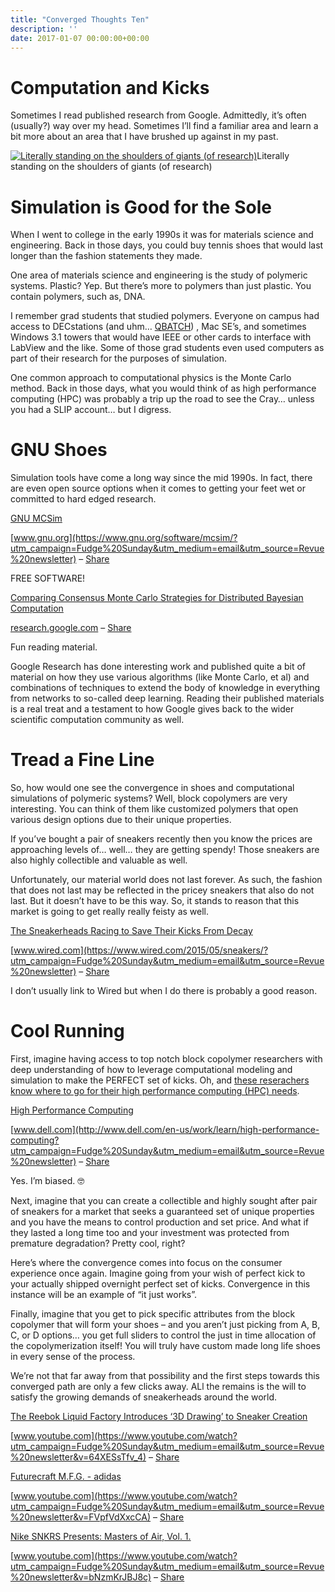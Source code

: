 ```yaml
---
title: "Converged Thoughts Ten"
description: ''
date: 2017-01-07 00:00:00+00:00
---
```


Computation and Kicks
=====================

Sometimes I read published research from Google. Admittedly, it’s often (usually?) way over my head. Sometimes I’ll find a familiar area and learn a bit more about an area that I have brushed up against in my past.


[![Literally standing on the shoulders of giants (of research)](https://cuthrell.com/favicon.png "Literally standing on the shoulders of giants (of research)")](https://cuthrell.com/favicon.png)Literally standing on the shoulders of giants (of research)

Simulation is Good for the Sole
===============================

When I went to college in the early 1990s it was for materials science and engineering. Back in those days, you could buy tennis shoes that would last longer than the fashion statements they made.

One area of materials science and engineering is the study of polymeric systems. Plastic? Yep. But there’s more to polymers than just plastic. You contain polymers, such as, DNA.

I remember grad students that studied polymers. Everyone on campus had access to DECstations (and uhm… [QBATCH](http://www.tworoads.net/~srp/batch/systems.html?utm_campaign=Fudge%20Sunday&utm_medium=email&utm_source=Revue%20newsletter#qbatch)) , Mac SE’s, and sometimes Windows 3.1 towers that would have IEEE or other cards to interface with LabView and the like. Some of those grad students even used computers as part of their research for the purposes of simulation.

One common approach to computational physics is the Monte Carlo method. Back in those days, what you would think of as high performance computing (HPC) was probably a trip up the road to see the Cray… unless you had a SLIP account… but I digress.

GNU Shoes
=========

Simulation tools have come a long way since the mid 1990s. In fact, there are even open source options when it comes to getting your feet wet or committed to hard edged research.

[GNU MCSim](https://www.gnu.org/software/mcsim/?utm_campaign=Fudge%20Sunday&utm_medium=email&utm_source=Revue%20newsletter)

[www.gnu.org](https://www.gnu.org/software/mcsim/?utm_campaign=Fudge%20Sunday&utm_medium=email&utm_source=Revue%20newsletter) – [Share](http://rev.vu/3RMwe?utm_campaign=Issue&utm_content=share&utm_medium=email&utm_source=Fudge+Sunday)

FREE SOFTWARE!

[Comparing Consensus Monte Carlo Strategies for Distributed Bayesian Computation](https://research.google.com/pubs/pub45739.html?utm_campaign=Fudge%20Sunday&utm_medium=email&utm_source=Revue%20newsletter)

[research.google.com](https://research.google.com/pubs/pub45739.html?utm_campaign=Fudge%20Sunday&utm_medium=email&utm_source=Revue%20newsletter) – [Share](http://rev.vu/rjmNK?utm_campaign=Issue&utm_content=share&utm_medium=email&utm_source=Fudge+Sunday)

Fun reading material.

Google Research has done interesting work and published quite a bit of material on how they use various algorithms (like Monte Carlo, et al) and combinations of techniques to extend the body of knowledge in everything from networks to so-called deep learning. Reading their published materials is a real treat and a testament to how Google gives back to the wider scientific computation community as well.

Tread a Fine Line
=================

So, how would one see the convergence in shoes and computational simulations of polymeric systems? Well, block copolymers are very interesting. You can think of them like customized polymers that open various design options due to their unique properties.

If you’ve bought a pair of sneakers recently then you know the prices are approaching levels of… well… they are getting spendy! Those sneakers are also highly collectible and valuable as well.

Unfortunately, our material world does not last forever. As such, the fashion that does not last may be reflected in the pricey sneakers that also do not last. But it doesn’t have to be this way. So, it stands to reason that this market is going to get really really feisty as well.

[The Sneakerheads Racing to Save Their Kicks From Decay](https://www.wired.com/2015/05/sneakers/?utm_campaign=Fudge%20Sunday&utm_medium=email&utm_source=Revue%20newsletter)

[www.wired.com](https://www.wired.com/2015/05/sneakers/?utm_campaign=Fudge%20Sunday&utm_medium=email&utm_source=Revue%20newsletter) – [Share](http://rev.vu/vEANX?utm_campaign=Issue&utm_content=share&utm_medium=email&utm_source=Fudge+Sunday)

I don’t usually link to Wired but when I do there is probably a good reason.

Cool Running
============

First, imagine having access to top notch block copolymer researchers with deep understanding of how to leverage computational modeling and simulation to make the PERFECT set of kicks. Oh, and [these reserachers know where to go for their high performance computing (HPC) needs](http://www.dell.com/en-us/work/learn/high-performance-computing?utm_campaign=Fudge%20Sunday&utm_medium=email&utm_source=Revue%20newsletter).

[High Performance Computing](http://www.dell.com/en-us/work/learn/high-performance-computing?utm_campaign=Fudge%20Sunday&utm_medium=email&utm_source=Revue%20newsletter)

[www.dell.com](http://www.dell.com/en-us/work/learn/high-performance-computing?utm_campaign=Fudge%20Sunday&utm_medium=email&utm_source=Revue%20newsletter) – [Share](http://rev.vu/qEKZx?utm_campaign=Issue&utm_content=share&utm_medium=email&utm_source=Fudge+Sunday)

Yes. I’m biased. 🤓

Next, imagine that you can create a collectible and highly sought after pair of sneakers for a market that seeks a guaranteed set of unique properties and you have the means to control production and set price. And what if they lasted a long time too and your investment was protected from premature degradation? Pretty cool, right?

Here’s where the convergence comes into focus on the consumer experience once again. Imagine going from your wish of perfect kick to your actually shipped overnight perfect set of kicks. Convergence in this instance will be an example of “it just works”.

Finally, imagine that you get to pick specific attributes from the block copolymer that will form your shoes – and you aren’t just picking from A, B, C, or D options… you get full sliders to control the just in time allocation of the copolymerization itself! You will truly have custom made long life shoes in every sense of the process.

We’re not that far away from that possibility and the first steps towards this converged path are only a few clicks away. ALl the remains is the will to satisfy the growing demands of sneakerheads around the world.

[The Reebok Liquid Factory Introduces ‘3D Drawing’ to Sneaker Creation](https://www.youtube.com/watch?utm_campaign=Fudge%20Sunday&utm_medium=email&utm_source=Revue%20newsletter&v=64XESsTfv_4)

[www.youtube.com](https://www.youtube.com/watch?utm_campaign=Fudge%20Sunday&utm_medium=email&utm_source=Revue%20newsletter&v=64XESsTfv_4) – [Share](http://rev.vu/y9xMn?utm_campaign=Issue&utm_content=share&utm_medium=email&utm_source=Fudge+Sunday)

[Futurecraft M.F.G. - adidas](https://www.youtube.com/watch?utm_campaign=Fudge%20Sunday&utm_medium=email&utm_source=Revue%20newsletter&v=FVpfVdXxcCA)

[www.youtube.com](https://www.youtube.com/watch?utm_campaign=Fudge%20Sunday&utm_medium=email&utm_source=Revue%20newsletter&v=FVpfVdXxcCA) – [Share](http://rev.vu/XQkJl?utm_campaign=Issue&utm_content=share&utm_medium=email&utm_source=Fudge+Sunday)

[Nike SNKRS Presents: Masters of Air, Vol. 1.](https://www.youtube.com/watch?utm_campaign=Fudge%20Sunday&utm_medium=email&utm_source=Revue%20newsletter&v=bNzmKrJBJ8c)

[www.youtube.com](https://www.youtube.com/watch?utm_campaign=Fudge%20Sunday&utm_medium=email&utm_source=Revue%20newsletter&v=bNzmKrJBJ8c) – [Share](http://rev.vu/vEA4X?utm_campaign=Issue&utm_content=share&utm_medium=email&utm_source=Fudge+Sunday)

